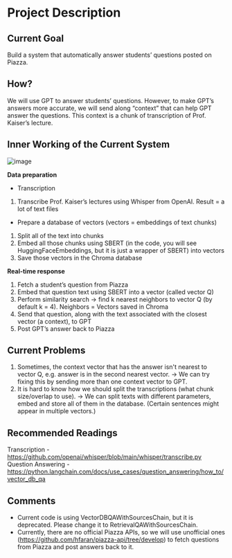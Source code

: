# Project Description

## Current Goal

Build a system that automatically answer students’ questions posted on Piazza.

## How?

We will use GPT to answer students’ questions. However, to make GPT’s answers more accurate, we will send along “context” that can help GPT answer the questions. This context is a chunk of transcription of Prof. Kaiser’s lecture.

## Inner Working of the Current System

![image](https://github.com/kpister/538bot/assets/71933012/e5ee9b53-7039-4e06-80a1-6177cb615d56)

**Data preparation**
  - Transcription
  1.	Transcribe Prof. Kaiser’s lectures using Whisper from OpenAI. 
      Result = a lot of text files

  - Prepare a database of vectors (vectors = embeddings of text chunks)
  1.	Split all of the text into chunks
  2.	Embed all those chunks using SBERT (in the code, you will see HuggingFaceEmbeddings, but it is just a wrapper of SBERT) into vectors
  3.	Save those vectors in the Chroma database

**Real-time response**
  1.	Fetch a student’s question from Piazza
  2.	Embed that question text using SBERT into a vector (called vector Q)
  3.	Perform similarity search -> find k nearest neighbors to vector Q (by default k = 4). Neighbors = Vectors saved in Chroma
  4.	Send that question, along with the text associated with the closest vector (a context), to GPT
  5.	Post GPT’s answer back to Piazza

## Current Problems
  1.	Sometimes, the context vector that has the answer isn't nearest to vector Q, e.g. answer is in the second nearest vector.
      -> We can try fixing this by sending more than one context vector to GPT.
  2.	It is hard to know how we should split the transcriptions (what chunk size/overlap to use).
      -> We can split texts with different parameters, embed and store all of them in the database. (Certain sentences might appear in multiple vectors.)

## Recommended Readings

Transcription - https://github.com/openai/whisper/blob/main/whisper/transcribe.py
Question Answering - https://python.langchain.com/docs/use_cases/question_answering/how_to/vector_db_qa

## Comments

- Current code is using VectorDBQAWithSourcesChain, but it is deprecated. Please change it to RetrievalQAWithSourcesChain.
- Currently, there are no official Piazza APIs, so we will use unofficial ones (https://github.com/hfaran/piazza-api/tree/develop) to fetch questions from Piazza and post answers back to it.


